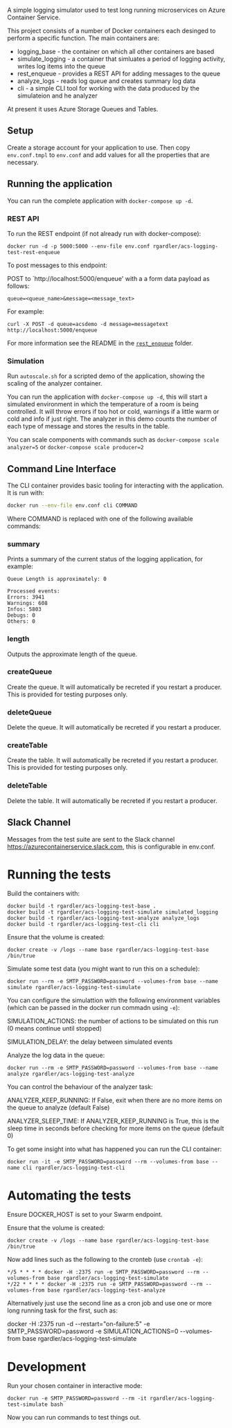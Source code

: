 A simple logging simulator used to test long running microservices on Azure Container Service.

This project consists of a number of Docker containers each desinged to perform a specific function. The main containers are:

  * logging_base - the container on which all other containers are based
  * simulate_logging - a container that simluates a period of logging activity, writes log items into the queue
  * rest_enqueue - provides a REST API for adding messages to the queue
  * analyze_logs - reads log queue and creates summary log data
  * cli - a simple CLI tool for working with the data produced by the simulateion and he analyzer

At present it uses Azure Storage Queues and Tables.

## Setup

Create a storage account for your application to use. Then copy
`env.conf.tmpl` to `env.conf` and add values for all the properties
that are necessary.

## Running the application

You can run the complete application with `docker-compose up -d`.

### REST API

To run the REST endpoint (if not already run with docker-compose):

`docker run -d -p 5000:5000 --env-file env.conf rgardler/acs-logging-test-rest-enqueue`

To post messages to this endpoint:

POST to `http://localhost:5000/enqueue' with a a form data payload as
follows: 

`queue=<queue_name>&message=<message_text>`

For example:

```
curl -X POST -d queue=acsdemo -d message=messagetext http://localhost:5000/enqueue
```

For more information see the README in the [`rest_enqueue`](rest_enqueue) folder.

### Simulation

Run `autoscale.sh` for a scripted demo of the application, showing the
scaling of the analyzer container.

You can run the application with `docker-compose up -d`, this will
start a simulated environment in which the temperature of a room is
being controlled. It will throw errors if too hot or cold, warnings if
a little warm or cold and info if just right. The analyzer in this
demo counts the number of each type of message and stores the results
in the table.

You can scale components with commands such as `docker-compose scale
analyzer=5` or `docker-compose scale producer=2`

## Command Line Interface

The CLI container provides basic tooling for interacting with the
application. It is run with:

```bash
docker run --env-file env.conf cli COMMAND
```

Where COMMAND is replaced with one of the following available commands:

### summary

Prints a summary of the current status of the logging application, for example:

```
Queue Length is approximately: 0

Processed events:
Errors: 3941
Warnings: 608
Infos: 5803
Debugs: 0
Others: 0
```

### length

Outputs the approximate length of the queue.

### createQueue

Create the queue. It will automatically be recreted if you restart a
producer. This is provided for testing purposes only.

### deleteQueue

Delete the queue. It will automatically be recreted if you restart a
producer.

### createTable

Create the table. It will automatically be recreted if you restart a
producer. This is provided for testing purposes only.

### deleteTable

Delete the table. It will automatically be recreted if you restart a
producer.


## Slack Channel

Messages from the test suite are sent to the Slack channel
https://azurecontainerservice.slack.com, this is configurable in
env.conf.

# Running the tests

Build the containers with:

```
docker build -t rgardler/acs-logging-test-base .
docker build -t rgardler/acs-logging-test-simulate simulated_logging
docker build -t rgardler/acs-logging-test-analyze analyze_logs
docker build -t rgardler/acs-logging-test-cli cli
```

Ensure that the volume is created:

```
docker create -v /logs --name base rgardler/acs-logging-test-base /bin/true
```

Simulate some test data (you might want to run this on a schedule):

```
docker run --rm -e SMTP_PASSWORD=password --volumes-from base --name simulate rgardler/acs-logging-test-simulate
```

You can configure the simulattion with the following environment variables (which can be passed in the docker run commadn using `-e`):

SIMULATION_ACTIONS: the number of actions to be simulated on this run (0 means continue until stopped)

SIMULATION_DELAY: the delay between simulated events

Analyze the log data in the queue:

```
docker run --rm -e SMTP_PASSWORD=password --volumes-from base --name analyze rgardler/acs-logging-test-analyze
```

You can control the behaviour of the analyzer task:

ANALYZER_KEEP_RUNNING: If False, exit when there are no more items on the queue to analyze (default False) 

ANALYZER_SLEEP_TIME: If ANALYZER_KEEP_RUNNING is True, this is the sleep time in seconds before checking for more items on the queue (default 0)


To get some insight into what has happened you can run the CLI container:

```
docker run -it -e SMTP_PASSWORD=password --rm --volumes-from base --name cli rgardler/acs-logging-test-cli
```

# Automating the tests

Ensure DOCKER_HOST is set to your Swarm endpoint.

Ensure that the volume is created:

```
docker create -v /logs --name base rgardler/acs-logging-test-base /bin/true
```

Now add lines such as the following to the cronteb (use `crontab -e`):

```
*/5 * * * * docker -H :2375 run -e SMTP_PASSWORD=password --rm --volumes-from base rgardler/acs-logging-test-simulate
*/22 * * * * docker -H :2375 run -e SMTP_PASSWORD=password --rm --volumes-from base rgardler/acs-logging-test-analyze
```

Alternatively just use the second line as a cron job and use one or more long running task for the first, such as:

docker -H :2375 run -d --restart="on-failure:5" -e SMTP_PASSWORD=password -e SIMULATION_ACTIONS=0 --volumes-from base rgardler/acs-logging-test-simulate

# Development

Run your chosen container in interactive mode:

```
docker run -e SMTP_PASSWORD=password --rm -it rgardler/acs-logging-test-simulate bash
```

Now you can run commands to test things out.
